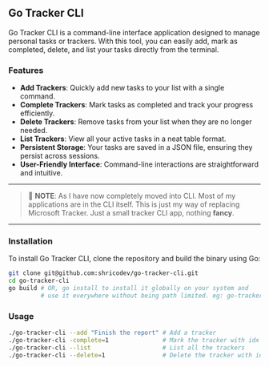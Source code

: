 ## Go Tracker CLI

Go Tracker CLI is a command-line interface application designed to manage personal tasks or trackers.
With this tool, you can easily add, mark as completed, delete, and list your tasks directly from the terminal.

### Features

- **Add Trackers**: Quickly add new tasks to your list with a single command.
- **Complete Trackers**: Mark tasks as completed and track your progress efficiently.
- **Delete Trackers**: Remove tasks from your list when they are no longer needed.
- **List Trackers**: View all your active tasks in a neat table format.
- **Persistent Storage**: Your tasks are saved in a JSON file, ensuring they persist across sessions.
- **User-Friendly Interface**: Command-line interactions are straightforward and intuitive.

---

> 🍎 **NOTE**: As I have now completely moved into CLI. Most of my applications are in the CLI itself. This is just my way of replacing Microsoft Tracker. Just a small tracker CLI app, nothing **fancy**.

---

### Installation

To install Go Tracker CLI, clone the repository and build the binary using Go:

```bash
git clone git@github.com:shricodev/go-tracker-cli.git
cd go-tracker-cli
go build # OR, go install to install it globally on your system and
         # use it everywhere without being path limited. eg: go-tracker-cli --list
```

### Usage

```bash
./go-tracker-cli --add "Finish the report" # Add a tracker
./go-tracker-cli -complete=1               # Mark the tracker with idx 1 as completed
./go-tracker-cli --list                    # List all the trackers
./go-tracker-cli --delete=1                # Delete the tracker with idx 1
```
